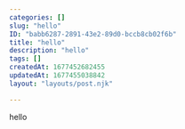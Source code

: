 ```yaml
---
categories: []
slug: "hello"
ID: "babb6287-2891-43e2-89d0-bccb8cb02f6b"
title: "hello"
description: "hello"
tags: []
createdAt: 1677452682455
updatedAt: 1677455038842
layout: "layouts/post.njk"

---
```

hello